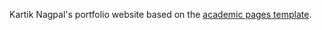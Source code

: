 Kartik Nagpal's portfolio website based on the [academic pages template](https://github.com/academicpages/academicpages.github.io).